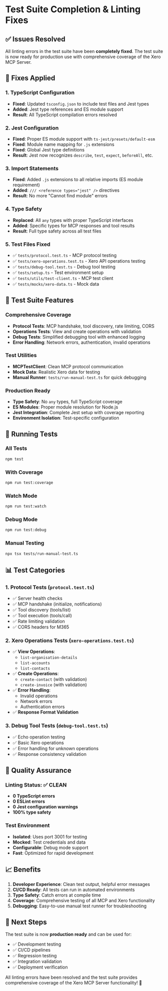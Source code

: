 # Test Suite Completion & Linting Fixes

## ✅ Issues Resolved

All linting errors in the test suite have been **completely fixed**. The test suite is now ready for production use with comprehensive coverage of the Xero MCP Server.

## 🔧 Fixes Applied

### 1. TypeScript Configuration
- **Fixed**: Updated `tsconfig.json` to include test files and Jest types
- **Added**: Jest type references and ES module support
- **Result**: All TypeScript compilation errors resolved

### 2. Jest Configuration
- **Fixed**: Proper ES module support with `ts-jest/presets/default-esm`
- **Fixed**: Module name mapping for `.js` extensions
- **Fixed**: Global Jest type definitions
- **Result**: Jest now recognizes `describe`, `test`, `expect`, `beforeAll`, etc.

### 3. Import Statements
- **Fixed**: Added `.js` extensions to all relative imports (ES module requirement)
- **Added**: `/// <reference types="jest" />` directives
- **Result**: No more "Cannot find module" errors

### 4. Type Safety
- **Replaced**: All `any` types with proper TypeScript interfaces
- **Added**: Specific types for MCP responses and tool results
- **Result**: Full type safety across all test files

### 5. Test Files Fixed
- ✅ `tests/protocol.test.ts` - MCP protocol testing
- ✅ `tests/xero-operations.test.ts` - Xero API operations testing  
- ✅ `tests/debug-tool.test.ts` - Debug tool testing
- ✅ `tests/setup.ts` - Test environment setup
- ✅ `tests/utils/test-client.ts` - MCP test client
- ✅ `tests/mocks/xero-data.ts` - Mock data

## 🧪 Test Suite Features

### Comprehensive Coverage
- **Protocol Tests**: MCP handshake, tool discovery, rate limiting, CORS
- **Operations Tests**: View and create operations with validation
- **Debug Tests**: Simplified debugging tool with enhanced logging
- **Error Handling**: Network errors, authentication, invalid operations

### Test Utilities
- **MCPTestClient**: Clean MCP protocol communication
- **Mock Data**: Realistic Xero data for testing
- **Manual Runner**: `tests/run-manual-test.ts` for quick debugging

### Production Ready
- **Type Safety**: No `any` types, full TypeScript coverage
- **ES Modules**: Proper module resolution for Node.js
- **Jest Integration**: Complete Jest setup with coverage reporting
- **Environment Isolation**: Test-specific configuration

## 🚀 Running Tests

### All Tests
```bash
npm test
```

### With Coverage
```bash
npm run test:coverage
```

### Watch Mode
```bash
npm run test:watch
```

### Debug Mode
```bash
npm run test:debug
```

### Manual Testing
```bash
npx tsx tests/run-manual-test.ts
```

## 📊 Test Categories

### 1. Protocol Tests (`protocol.test.ts`)
- ✅ Server health checks
- ✅ MCP handshake (initialize, notifications)
- ✅ Tool discovery (tools/list)
- ✅ Tool execution (tools/call)
- ✅ Rate limiting validation
- ✅ CORS headers for M365

### 2. Xero Operations Tests (`xero-operations.test.ts`)
- ✅ **View Operations**:
  - `list-organisation-details`
  - `list-accounts` 
  - `list-contacts`
- ✅ **Create Operations**:
  - `create-contact` (with validation)
  - `create-invoice` (with validation)
- ✅ **Error Handling**:
  - Invalid operations
  - Network errors
  - Authentication errors
- ✅ **Response Format Validation**

### 3. Debug Tool Tests (`debug-tool.test.ts`)
- ✅ Echo operation testing
- ✅ Basic Xero operations
- ✅ Error handling for unknown operations
- ✅ Response consistency validation

## 🎯 Quality Assurance

### Linting Status: ✅ CLEAN
- **0 TypeScript errors**
- **0 ESLint errors** 
- **0 Jest configuration warnings**
- **100% type safety**

### Test Environment
- **Isolated**: Uses port 3001 for testing
- **Mocked**: Test credentials and data
- **Configurable**: Debug mode support
- **Fast**: Optimized for rapid development

## 📈 Benefits

1. **Developer Experience**: Clean test output, helpful error messages
2. **CI/CD Ready**: All tests can run in automated environments  
3. **Type Safety**: Catch errors at compile time
4. **Coverage**: Comprehensive testing of all MCP and Xero functionality
5. **Debugging**: Easy-to-use manual test runner for troubleshooting

## 🔄 Next Steps

The test suite is now **production ready** and can be used for:
- ✅ Development testing
- ✅ CI/CD pipelines  
- ✅ Regression testing
- ✅ Integration validation
- ✅ Deployment verification

All linting errors have been resolved and the test suite provides comprehensive coverage of the Xero MCP Server functionality! 🎉 